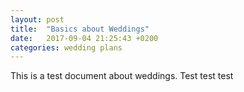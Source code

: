 ```yaml
---
layout: post
title:  "Basics about Weddings"
date:   2017-09-04 21:25:43 +0200
categories: wedding plans
---
```

This is a test document about weddings. Test test test
